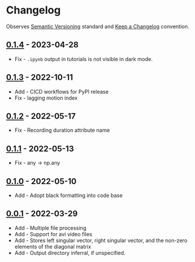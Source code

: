 # Changelog

Observes [Semantic Versioning](https://semver.org/spec/v2.0.0.html) standard and
[Keep a Changelog](https://keepachangelog.com/en/1.0.0/) convention.

## [0.1.4] - 2023-04-28

+ Fix - `.ipynb` output in tutorials is not visible in dark mode.

## [0.1.3] - 2022-10-11

+ Add - CICD workflows for PyPI release
+ Fix - lagging motion index

## [0.1.2] - 2022-05-17

+ Fix - Recording duration attribute name

## [0.1.1] - 2022-05-13

+ Fix - any -> np.any

## [0.1.0] - 2022-05-10

+ Add - Adopt black formatting into code base

## [0.0.1] - 2022-03-29

+ Add - Multiple file processing
+ Add - Support for avi video files
+ Add - Stores left singular vector, right singular vector, and the non-zero elements of
  the diagonal matrix
+ Add - Output directory inferral, if unspecified.

[0.1.4]: https://github.com/datajoint/element-facemap/releases/tag/0.1.4
[0.1.3]: https://github.com/datajoint/element-facemap/releases/tag/0.1.3
[0.1.2]: https://github.com/datajoint/element-facemap/releases/tag/0.1.2
[0.1.1]: https://github.com/datajoint/element-facemap/releases/tag/0.1.1
[0.1.0]: https://github.com/datajoint/element-facemap/releases/tag/0.1.0
[0.0.1]: https://github.com/datajoint/element-facemap/releases/tag/0.0.1
